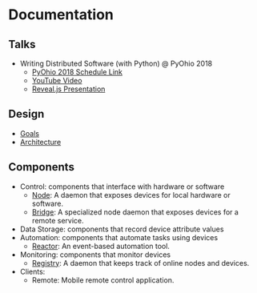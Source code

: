 # Documentation

## Talks

* Writing Distributed Software (with Python) @ PyOhio 2018
  * [PyOhio 2018 Schedule Link](https://www.pyohio.org/2018/schedule/presentation/5/)
  * [YouTube Video](https://www.youtube.com/watch?v=lTYizXzWUrc)
  * [Reveal.js Presentation](presentations/index.html)

## Design

* [Goals](Goals.md)
* [Architecture](Architecture.md)

## Components

* Control: components that interface with hardware or software
  * [Node](Node.md): A daemon that exposes devices for local hardware or software.
  * [Bridge](Node.md): A specialized node daemon that exposes devices for a remote service.
* Data Storage: components that record device attribute values
* Automation: components that automate tasks using devices
  * [Reactor](Reactor.md): An event-based automation tool.
* Monitoring: components that monitor devices
  * [Registry](Registry.md): A daemon that keeps track of online nodes and devices.
* Clients:
  * Remote: Mobile remote control application.
